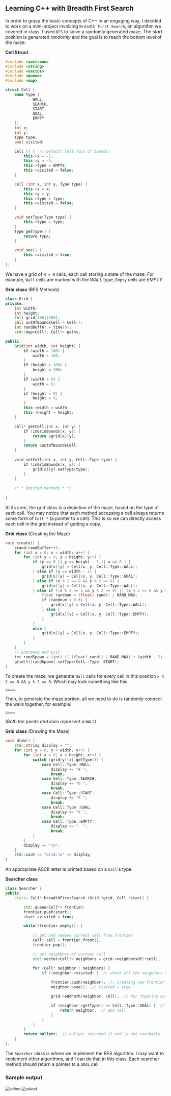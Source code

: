 ## Learning C++ with Breadth First Search

In order to grasp the basic concepts of C++ in an engaging way, I decided to work on a mini-project involving `Breadth First Search`, an algorithm we covered in class. I used `BFS` to solve a randomly generated maze. The *start* position is generated *randomly* and the goal is to reach the bottom level of the maze.

**Cell Struct**

```cpp
#include <iostream>
#include <string>
#include <vector>
#include <queue>
#include <map>

struct Cell {
    enum Type {
            WALL,
            SEARCH,
            START,
            GOAL,
            EMPTY
    };
    int x;
    int y;
    Type type;
    bool visited;

    Cell () {  // Default Cell (Out of bounds)
        this->x = -1;
        this->y = -1;
        this->type = EMPTY;
        this->visited = false;
    }

    Cell (int x, int y, Type type) {
        this->x = x;
        this->y = y;
        this->type = type;
        this->visited = false;
    }

    void setType(Type type) {
        this->type = type;
    }
    Type getType() {
        return type;
    }

    void see() {
        this->visited = true;
    }
};
```

We have a grid of `N × N` cells, each cell storing a state of the maze. For example, `Wall` cells are marked with the *WALL* type, `Empty` cells are *EMPTY*.

**Grid class** (BFS Methods)

```cpp
class Grid {
private:
    int width;
    int height;
    Cell grid[100][100];
    Cell outOfBoundsCell = Cell();
    int randBuffer = time(0);
    std::map<Cell*, Cell*> paths;

public:
    Grid(int width, int height) {
        if (width > 100) {
            width = 100;
        }
        if (height > 100) {
            height = 100;
        }
        if (width < 9) {
            width = 9;
        }
        if (height < 9) {
            height = 9;
        }
        this->width = width;
        this->height = height;
    }

    Cell* getCell(int x, int y) {
        if (inGridBounds(x, y)) {
            return &grid[x][y];
        }
        return &outOfBoundsCell;
    }
    
    void setCell(int x, int y, Cell::Type type) {
        if (inGridBounds(x, y)) {
            grid[x][y].setType(type);
        }
    }
    
    /* * Omitted methods * */
    
}
```

At its core, the grid class is a depiction of the maze, based on the type of each cell. You may notice that each method accessing a cell always returns some form of `Cell *` (a pointer to a cell). This is so we can directly access each cell in the grid instead of getting a copy.

**Grid class** (Creating the Maze)

```cpp
void create() {
    srand(randBuffer++);
    for (int x = 0; x < width; x++) {
        for (int y = 0; y < height; y++) {
            if (y == 0 || y == height - 1 || x == 0 ) {
                grid[x][y] = Cell(x, y, Cell::Type::WALL);
            } else if (x == width - 1) {
                grid[x][y] = Cell(x, y, Cell::Type::GOAL);
            } else if (x % 2 == 0 && y % 2 == 0) {
                grid[x][y] = Cell(x, y, Cell::Type::WALL);
            } else if ((x % 2 == 1 && y % 2 == 0) || (x % 2 == 0 && y % 2 == 1)) {
                float randnum = (float) rand() / RAND_MAX;
                if (randnum > 0.6) {
                    grid[x][y] = Cell(x, y, Cell::Type::WALL);
                } else {
                    grid[x][y] = Cell(x, y, Cell::Type::EMPTY);
                }
            }
            else {
                grid[x][y] = Cell(x, y, Cell::Type::EMPTY);
            }
        }
    }
    // Entrance and Exit
    int randSpawn = (int) (( (float) rand() / RAND_MAX) * (width - 2) + 1);
    grid[0][randSpawn].setType(Cell::Type::START);
}
```

To create the maze, we generate `Wall` cells for every cell in this position `x % 2 == 0 && y % 2 == 0`.
Which may look something like this: 

<img src="images\epoints.PNG" alt="epoints" style="zoom:50%;" />

Then, to generate the maze portion, all we need to do is randomly connect the walls together, for example:

<img src="images\lpoints.PNG" alt="lpoints" style="zoom:50%;" />

*(Both the points and lines represent a `WALL`)*

**Grid class** (Drawing the Maze)

```cpp
void draw() {
    std::string display = "";
    for (int y = 0; y < width; y++) {
        for (int x = 0; x < height; x++) {
            switch (grid[y][x].getType()) {
                case Cell::Type::WALL:
                    display += "# ";
                    break;
                case Cell::Type::SEARCH:
                    display += "O ";
                    break;
                case Cell::Type::START:
                    display += "S ";
                    break;
                case Cell::Type::GOAL:
                    display += "X ";
                    break;
                case Cell::Type::EMPTY:
                    display += "  ";
                    break;
            }
        }
        display += "\n";
    }
    std::cout << "Grid:\n" << display;
}
```

An appropriate ASCII letter is printed based on a `Cell`'s type.

**Searcher class**

```cpp
class Searcher {
public:
    static Cell* breadthFirstSearch (Grid *grid, Cell *start) {

        std::queue<Cell*> frontier;
        frontier.push(start);
        start->visited = true;

        while(!frontier.empty()) {
            
            // get and remove current cell from frontier
            Cell* cell = frontier.front();
            frontier.pop();

            // get neighbors of current cell
            std::vector<Cell*> neighbors = grid->neighborsOf(*cell);
            
            for (Cell* neighbor : neighbors) {
                if (!neighbor->visited) {  // check all the neighbors of the current cell for those that are not visited

                    frontier.push(neighbor);  // creating new frontier
                    neighbor->see();  // visited = true

                    grid->addPath(neighbor, cell);  // for figuring out the path afterwards

                    if (neighbor->getType() == Cell::Type::GOAL) {  // goal found
                        return neighbor;  // end cell
                    }
                }
            }
        }
        return nullptr;  // nullptr returned if end is not reachable
    }
};
```

The `Searcher` class is where we implement the BFS algorithm. I may want to implement other algorithms, and I can do that in this class. Each searcher method should return a pointer to a `GOAL` cell.



### Sample output

<img src="images\before.PNG" alt="before" style="zoom:80%;" />

<img src="images\solved.PNG" alt="solved" style="zoom:80%;" />